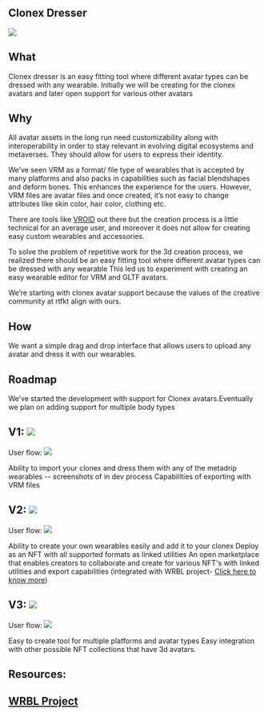 ## Clonex Dresser
<img src="https://user-images.githubusercontent.com/122074866/235888403-52a3aa0c-25a4-4f78-8ce8-496b590cf99a.png"/>

## What

Clonex dresser is an easy fitting tool where different avatar types can be dressed with any wearable. Initially we will be creating for the clonex avatars and later open support for various other avatars

## Why

All avatar assets in the long run need customizability along with interoperability in order to stay relevant in evolving digital ecosystems and metaverses. They should allow for users to express their identity.

We’ve seen VRM as a format/ file type of wearables that is accepted by many platforms and also packs in capabilities such as facial blendshapes and deform bones. This enhances the experience for the users. However, VRM files are avatar files and once created, it’s not easy to change attributes like skin color, hair color, clothing etc.

There are tools like [VROID](https://vroid.com/en/studio) out there but the creation process is a little technical for an average user, and moreover it does not allow for creating easy custom wearables and accessories.   

To solve the problem of repetitive work for the 3d creation process, we realized there should be an easy fitting tool where different avatar types can be dressed with any wearable
This led us to experiment with creating an easy wearable editor for VRM and GLTF avatars.

We’re starting with clonex avatar support because the values of the creative community at rtfkt align with ours.

## How

We want a simple drag and drop interface that allows users to upload any avatar and dress it with our wearables.

## Roadmap

We’ve started the development with support for Clonex avatars.Eventually we plan on adding support for multiple body types

## V1:  <img src="https://img.shields.io/static/v1?label=&message=In Development &color=yellow"> 

User flow:
<img src="https://user-images.githubusercontent.com/122074866/235887590-fe929894-7cdc-4424-90cb-32763c9810bf.png"/>

Ability to import your clonex and dress them with any of the metadrip wearables -- screenshots of in dev process
Capabilities of exporting with VRM files

## V2: <img src="https://img.shields.io/static/v1?label=&message=Brainstorming &color=orange"> 

User flow:
<img src="https://user-images.githubusercontent.com/122074866/235888906-edcae8af-ff75-4e00-9b3e-6d93ca2e0c72.png"/>

Ability to create your own wearables easily and add it to your clonex
Deploy as an NFT with all supported formats as linked utilities
An open marketplace that enables creators to collaborate and create for various NFT's with linked utilities and export capabilities
(integrated with WRBL project- [Click here to know more](https://))

## V3: <img src="https://img.shields.io/static/v1?label=&message=Brainstorming &color=orange"> 

User flow:
<img src="https://user-images.githubusercontent.com/122074866/235889238-3a2d13bc-5de2-45de-a640-885bcff1a796.png"/>

Easy to create tool for multiple platforms and avatar types
Easy integration with other possible NFT collections that have 3d avatars. 


## Resources:
## [WRBL Project](https://)

